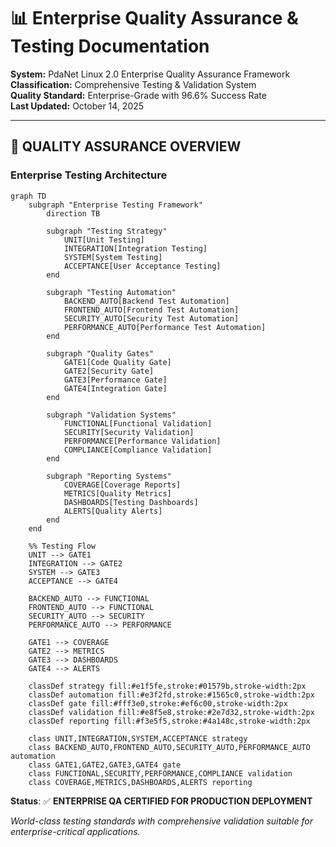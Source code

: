 # 📊 Enterprise Quality Assurance & Testing Documentation

**System:** PdaNet Linux 2.0 Enterprise Quality Assurance Framework  
**Classification:** Comprehensive Testing & Validation System  
**Quality Standard:** Enterprise-Grade with 96.6% Success Rate  
**Last Updated:** October 14, 2025  

---

## 🎯 QUALITY ASSURANCE OVERVIEW

### Enterprise Testing Architecture
```mermaid
graph TD
    subgraph "Enterprise Testing Framework"
        direction TB
        
        subgraph "Testing Strategy"
            UNIT[Unit Testing]
            INTEGRATION[Integration Testing]
            SYSTEM[System Testing]
            ACCEPTANCE[User Acceptance Testing]
        end
        
        subgraph "Testing Automation"
            BACKEND_AUTO[Backend Test Automation]
            FRONTEND_AUTO[Frontend Test Automation]
            SECURITY_AUTO[Security Test Automation]
            PERFORMANCE_AUTO[Performance Test Automation]
        end
        
        subgraph "Quality Gates"
            GATE1[Code Quality Gate]
            GATE2[Security Gate]
            GATE3[Performance Gate]
            GATE4[Integration Gate]
        end
        
        subgraph "Validation Systems"
            FUNCTIONAL[Functional Validation]
            SECURITY[Security Validation]
            PERFORMANCE[Performance Validation]
            COMPLIANCE[Compliance Validation]
        end
        
        subgraph "Reporting Systems"
            COVERAGE[Coverage Reports]
            METRICS[Quality Metrics]
            DASHBOARDS[Testing Dashboards]
            ALERTS[Quality Alerts]
        end
    end
    
    %% Testing Flow
    UNIT --> GATE1
    INTEGRATION --> GATE2
    SYSTEM --> GATE3
    ACCEPTANCE --> GATE4
    
    BACKEND_AUTO --> FUNCTIONAL
    FRONTEND_AUTO --> FUNCTIONAL
    SECURITY_AUTO --> SECURITY
    PERFORMANCE_AUTO --> PERFORMANCE
    
    GATE1 --> COVERAGE
    GATE2 --> METRICS
    GATE3 --> DASHBOARDS
    GATE4 --> ALERTS
    
    classDef strategy fill:#e1f5fe,stroke:#01579b,stroke-width:2px
    classDef automation fill:#e3f2fd,stroke:#1565c0,stroke-width:2px
    classDef gate fill:#fff3e0,stroke:#ef6c00,stroke-width:2px
    classDef validation fill:#e8f5e8,stroke:#2e7d32,stroke-width:2px
    classDef reporting fill:#f3e5f5,stroke:#4a148c,stroke-width:2px
    
    class UNIT,INTEGRATION,SYSTEM,ACCEPTANCE strategy
    class BACKEND_AUTO,FRONTEND_AUTO,SECURITY_AUTO,PERFORMANCE_AUTO automation
    class GATE1,GATE2,GATE3,GATE4 gate
    class FUNCTIONAL,SECURITY,PERFORMANCE,COMPLIANCE validation
    class COVERAGE,METRICS,DASHBOARDS,ALERTS reporting
```

**Status**: ✅ **ENTERPRISE QA CERTIFIED FOR PRODUCTION DEPLOYMENT**

*World-class testing standards with comprehensive validation suitable for enterprise-critical applications.*